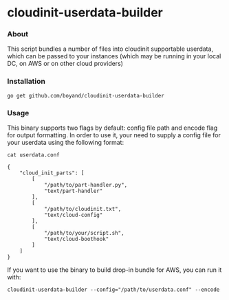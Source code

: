 cloudinit-userdata-builder
====================

### About 

This script bundles a number of files into cloudinit supportable userdata, which can be passed to your instances (which may be running in your local DC, on AWS or on other cloud providers)

### Installation

    go get github.com/boyand/cloudinit-userdata-builder

### Usage

This binary supports two flags by default: config file path and encode flag for output formatting. In order to use it, your need to supply a config file for your userdata using the following format: 

    cat userdata.conf
```
{
    "cloud_init_parts": [
        [
            "/path/to/part-handler.py",
            "text/part-handler"
        ],
        [
            "/path/to/cloudinit.txt",
            "text/cloud-config"
        ],
        [
            "/path/to/your/script.sh",
            "text/cloud-boothook"
        ]
    ]
}
```

If you want to use the binary to build drop-in bundle for AWS, you can run it with: 

    cloudinit-userdata-builder --config="/path/to/userdata.conf" --encode

 


